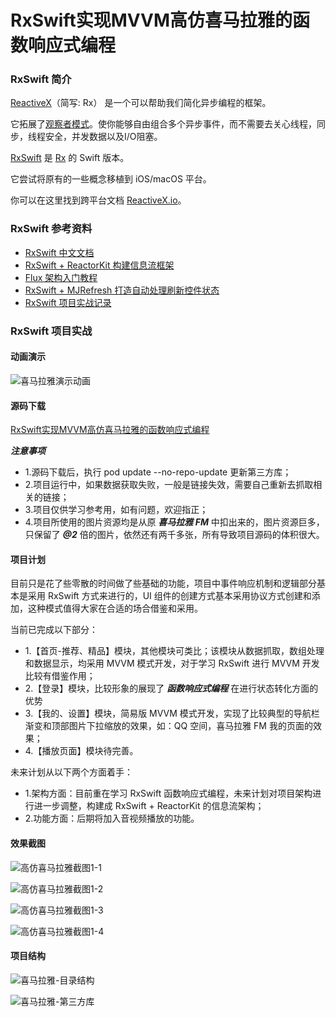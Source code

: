# RxSwift实现MVVM高仿喜马拉雅的函数响应式编程


### RxSwift 简介

[ReactiveX](http://reactivex.io/)（简写: Rx） 是一个可以帮助我们简化异步编程的框架。

它拓展了[观察者模式](https://zh.wikipedia.org/wiki/%E8%A7%82%E5%AF%9F%E8%80%85%E6%A8%A1%E5%BC%8F)。使你能够自由组合多个异步事件，而不需要去关心线程，同步，线程安全，并发数据以及I/O阻塞。

[RxSwift](https://github.com/ReactiveX/RxSwift) 是 [Rx](https://github.com/Reactive-Extensions/Rx.NET) 的 Swift 版本。

它尝试将原有的一些概念移植到 iOS/macOS 平台。

你可以在这里找到跨平台文档 [ReactiveX.io](http://reactivex.io/)。

<!-- more -->

### RxSwift 参考资料

- [RxSwift 中文文档](https://beeth0ven.github.io/RxSwift-Chinese-Documentation/)
- [RxSwift + ReactorKit 构建信息流框架](https://www.jianshu.com/p/dff7b0368d2b)
- [Flux 架构入门教程](http://www.ruanyifeng.com/blog/2016/01/flux.html)
- [RxSwift + MJRefresh 打造自动处理刷新控件状态](http://blog.csdn.net/lincsdnnet/article/details/78328428)
- [RxSwift 项目实战记录](http://blog.csdn.net/lincsdnnet/article/details/77896404)

### RxSwift 项目实战

#### 动画演示

![喜马拉雅演示动画](http://ovy8j7ypb.bkt.clouddn.com/1.25%E5%96%9C%E9%A9%AC%E6%8B%89%E9%9B%85%E6%BC%94%E7%A4%BA%E5%9B%BEgithub.gif)

#### 源码下载

[RxSwift实现MVVM高仿喜马拉雅的函数响应式编程](https://github.com/sessionCh/RxXMLY)

***注意事项***

- 1.源码下载后，执行 pod update --no-repo-update 更新第三方库；
- 2.项目运行中，如果数据获取失败，一般是链接失效，需要自己重新去抓取相关的链接；
- 3.项目仅供学习参考用，如有问题，欢迎指正；
- 4.项目所使用的图片资源均是从原 ***喜马拉雅 FM*** 中扣出来的，图片资源巨多，只保留了 ***@2*** 倍的图片，依然还有两千多张，所有导致项目源码的体积很大。 

#### 项目计划

目前只是花了些零散的时间做了些基础的功能，项目中事件响应机制和逻辑部分基本是采用 RxSwift 方式来进行的，UI 组件的创建方式基本采用协议方式创建和添加，这种模式值得大家在合适的场合借鉴和采用。

当前已完成以下部分：

- 1.【首页-推荐、精品】模块，其他模块可类比；该模块从数据抓取，数组处理和数据显示，均采用 MVVM 模式开发，对于学习 RxSwift 进行 MVVM 开发比较有借鉴作用；
- 2.【登录】模块，比较形象的展现了 ***函数响应式编程*** 在进行状态转化方面的优势
- 3.【我的、设置】模块，简易版 MVVM 模式开发，实现了比较典型的导航栏渐变和顶部图片下拉缩放的效果，如：QQ 空间，喜马拉雅 FM 我的页面的效果；
- 4.【播放页面】模块待完善。

未来计划从以下两个方面着手：

- 1.架构方面：目前重在学习 RxSwift 函数响应式编程，未来计划对项目架构进行进一步调整，构建成 RxSwift + ReactorKit 的信息流架构；
- 2.功能方面：后期将加入音视频播放的功能。

#### 效果截图

![高仿喜马拉雅截图1-1](http://upload-images.jianshu.io/upload_images/1126310-d4fa407856a53136.png?imageMogr2/auto-orient/strip%7CimageView2/2/w/1240)

![高仿喜马拉雅截图1-2](http://upload-images.jianshu.io/upload_images/1126310-34850bc3e862281c.png?imageMogr2/auto-orient/strip%7CimageView2/2/w/1240)

![高仿喜马拉雅截图1-3](http://upload-images.jianshu.io/upload_images/1126310-9c5eec8b7519c9a0.png?imageMogr2/auto-orient/strip%7CimageView2/2/w/1240)

![高仿喜马拉雅截图1-4](http://upload-images.jianshu.io/upload_images/1126310-7e4192dd98de6071.png?imageMogr2/auto-orient/strip%7CimageView2/2/w/1240)


#### 项目结构

![喜马拉雅-目录结构](http://upload-images.jianshu.io/upload_images/1126310-c54e0e33682b4ccb.png?imageMogr2/auto-orient/strip%7CimageView2/2/w/1240)

![喜马拉雅-第三方库](http://upload-images.jianshu.io/upload_images/1126310-9df8a179885aab1d.png?imageMogr2/auto-orient/strip%7CimageView2/2/w/1240)

